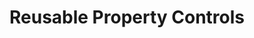 ---
title: "Reusable Property Controls"
description: "Provides developers with a set of reusable property pane controls that can be used in their SharePoint Framework (SPFx) solutions."
image: "images/sdks-background-property-controls.webp"
externalUrl: "https://pnp.github.io/sp-dev-fx-property-controls/"
---